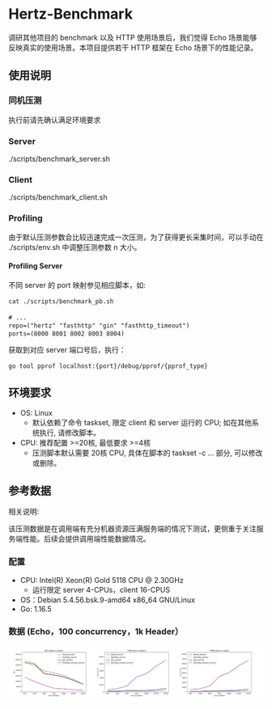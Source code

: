 # Hertz-Benchmark

调研其他项目的 benchmark 以及 HTTP 使用场景后，我们觉得 Echo 场景能够反映真实的使用场景。本项目提供若干 HTTP 框架在 Echo 场景下的性能记录。

## 使用说明
### 同机压测
执行前请先确认满足环境要求
### Server
./scripts/benchmark_server.sh
### Client
./scripts/benchmark_client.sh
### Profiling
由于默认压测参数会比较迅速完成一次压测，为了获得更长采集时间，可以手动在 ./scripts/env.sh 中调整压测参数 n 大小。
#### Profiling Server
不同 server 的 port 映射参见相应脚本，如:
```shell
cat ./scripts/benchmark_pb.sh

# ...
repo=("hertz" "fasthttp" "gin" "fasthttp_timeout")
ports=(8000 8001 8002 8003 8004)
```
获取到对应 server 端口号后，执行：
```shell
go tool pprof localhost:{port}/debug/pprof/{pprof_type}
```
## 环境要求
- OS: Linux
    - 默认依赖了命令 taskset, 限定 client 和 server 运行的 CPU; 如在其他系统执行, 请修改脚本。
- CPU: 推荐配置 >=20核, 最低要求 >=4核
    - 压测脚本默认需要 20核 CPU, 具体在脚本的 taskset -c ... 部分, 可以修改或删除。
## 参考数据
  相关说明:

  该压测数据是在调用端有充分机器资源压满服务端的情况下测试，更侧重于关注服务端性能。后续会提供调用端性能数据情况。
### 配置
- CPU: Intel(R) Xeon(R) Gold 5118 CPU @ 2.30GHz
    - 运行限定 server 4-CPUs，client 16-CPUS
- OS：Debian 5.4.56.bsk.9-amd64 x86_64 GNU/Linux
- Go: 1.16.5
### 数据 (Echo，100 concurrency，1k Header）
  ![Performance](images/performance.png)
